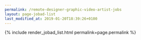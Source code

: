 ```yaml
---
permalink: /remote-designer-graphic-video-artist-jobs
layout: page-jobad-list
last_modified_at: 2019-01-20T18:39:26+0100
---
```

{% include render_jobad_list.html permalink=page.permalink %}
